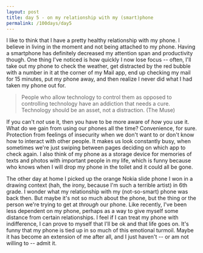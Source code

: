 ```yaml
---
layout: post
title: day 5 - on my relationship with my (smart)phone
permalink: /100days/day5
---
```


I like to think that I have a pretty healthy relationship with my phone. I believe in living in the moment and not being attached to my phone. Having a smartphone has definitely decreased my attention span and productivity though. One thing I've noticed is how quickly I now lose focus -- often, I'll take out my phone to check the weather, get distracted by the red bubble with a number in it at the corner of my Mail app, end up checking my mail for 15 minutes, put my phone away, and then realize I never did what I had taken my phone out for.

> People who allow technology to control them as opposed to controlling technology have an addiction that needs a cure. Technology should be an asset, not a distraction. (The Muse)

If you can't *not* use it, then you have to be more aware of *how* you use it. What do we gain from using our phones all the time? Convenience, for sure. Protection from feelings of insecurity when we don't want to or don't know how to interact with other people. It makes us look constantly busy, when sometimes we're just swiping between pages deciding on which app to check again. I also think of my phone as a storage device for memories of texts and photos with important people in my life, which is funny because who knows when I will drop my phone in the toilet and it could all be gone.

The other day at home I picked up the orange Nokia slide phone I won in a drawing context (hah, the irony, because I'm such a terrible artist) in 6th grade. I wonder what my relationship with my (not-so-smart) phone was back then. But maybe it's not so much about the phone, but the thing or the person we're trying to get at *through* our phone. Like recently, I've been less dependent on my phone, perhaps as a way to give myself some distance from certain relationships. I feel if I can treat my phone with indifference, I can prove to myself that I'll be ok and that life goes on. It's funny that my phone is tied up in so much of this emotional turmoil. Maybe it has become an extension of me after all, and I just haven't -- or am not willing to -- admit it.

